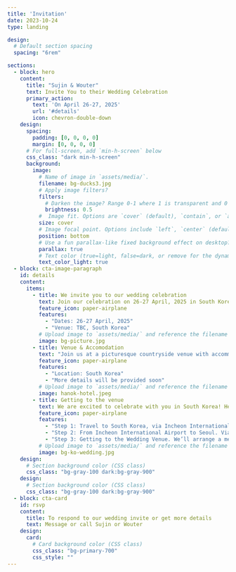 ```yaml
---
title: 'Invitation'
date: 2023-10-24
type: landing

design:
  # Default section spacing
  spacing: "6rem"

sections:
  - block: hero
    content:
      title: "Sujin & Wouter"
      text: Invite You to their Wedding Celebration
      primary_action:
        text: 'On April 26-27, 2025'
        url: '#details'
        icon: chevron-double-down
    design:
      spacing:
        padding: [0, 0, 0, 0]
        margin: [0, 0, 0, 0]
      # For full-screen, add `min-h-screen` below
      css_class: "dark min-h-screen"
      background:
        image:
          # Name of image in `assets/media/`.
          filename: bg-ducks3.jpg
          # Apply image filters?
          filters:
            # Darken the image? Range 0-1 where 1 is transparent and 0 is opaque.
            brightness: 0.5
          #  Image fit. Options are `cover` (default), `contain`, or `actual` size.
          size: cover
          # Image focal point. Options include `left`, `center` (default), or `right`.
          position: bottom
          # Use a fun parallax-like fixed background effect on desktop? true/false
          parallax: true
          # Text color (true=light, false=dark, or remove for the dynamic theme color).
          text_color_light: true
  - block: cta-image-paragraph
    id: details
    content:
      items:
        - title: We invite you to our wedding celebration
          text: Join our celebration on 26-27 April, 2025 in South Korea.
          feature_icon: paper-airplane
          features:
            - "Dates: 26-27 April, 2025"
            - "Venue: TBC, South Korea"
          # Upload image to `assets/media/` and reference the filename here
          image: bg-picture.jpg
        - title: Venue & Accomodation
          text: "Join us at a picturesque countryside venue with accommodation support provided."
          feature_icon: paper-airplane
          features:
            - "Location: South Korea"
            - "More details will be provided soon"
          # Upload image to `assets/media/` and reference the filename here
          image: hanok-hotel.jpeg
        - title: Getting to the venue
          text: We are excited to celebrate with you in South Korea! Here’s some helpful information for your journey planning. More details coming soon.
          feature_icon: paper-airplane
          features:
            - "Step 1: Travel to South Korea, via Incheon International Airport (ICN), the main airport serving Seoul. Be here a day or two in advance."
            - "Step 2: From Incheon International Airport to Seoul. Via rail, airport limousine bus, or taxi."
            - "Step 3: Getting to the Wedding Venue. We’ll arrange a meeting point for group transportation to the venue."
          # Upload image to `assets/media/` and reference the filename here
          image: bg-ko-wedding.jpg
    design:
      # Section background color (CSS class)
      css_class: "bg-gray-100 dark:bg-gray-900"     
    design:
      # Section background color (CSS class)
      css_class: "bg-gray-100 dark:bg-gray-900"
  - block: cta-card
    id: rsvp
    content:
      title: To respond to our wedding invite or get more details
      text: Message or call Sujin or Wouter
    design:
      card:
        # Card background color (CSS class)
        css_class: "bg-primary-700"
        css_style: ""
---
```

